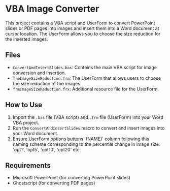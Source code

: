 # VBA Image Converter

This project contains a VBA script and UserForm to convert PowerPoint slides or PDF pages into images and insert them into a Word document at cursor location. The UserForm allows you to choose the size reduction for the inserted images.

## Files

- `ConvertAndInsertSlides.bas`: Contains the main VBA script for image conversion and insertion.
- `frmImageSizeReduction.frm`: The UserForm that allows users to choose the size reduction of the images.
- `frmImageSizeReduction.frx`: Additional resource file for the UserForm.

## How to Use

1. Import the `.bas` file (VBA script) and `.frm` file (UserForm) into your Word VBA project.
2. Run the `ConvertAndInsertSlides` macro to convert and insert images into your Word document.
2. Ensure UserForm options buttons '(NAME)' column following this naming scheme corresponding to the percentile change in image size: 'opt1', 'opt5', 'opt10', 'opt20' etc.

## Requirements

- Microsoft PowerPoint (for converting PowerPoint slides)
- Ghostscript (for converting PDF pages)

